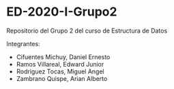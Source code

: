 # ED-2020-I-Grupo2
Repositorio del Grupo 2 del curso de Estructura de Datos

Integrantes:
- Cifuentes Michuy, Daniel Ernesto
- Ramos Villareal, Edward Junior
- Rodriguez Tocas, Miguel Angel
- Zambrano Quispe, Arian Alberto
